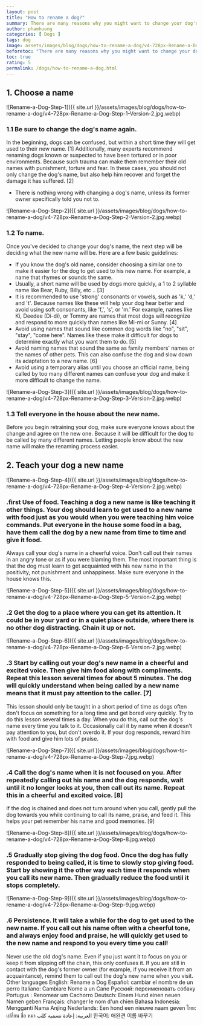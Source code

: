 ```yaml
---
layout: post
title: "How to rename a dog?"
summary: There are many reasons why you might want to change your dog's name. Luckily the dog gets used to its name very quickly and easily, regardless of whether it is the first name or the name has been changed. Following these basic instructions, your dog will quickly recognize and respond when you call them a new name in just a few days.
author: phamhuong
categories: [ Dogs ]
tags: dog
image: assets/images/blog/dogs/how-to-rename-a-dog/v4-728px-Rename-a-Dog-Step-2-Version-2.jpg.webp
beforetoc: "There are many reasons why you might want to change your dog's name. Luckily the dog gets used to its name very quickly and easily, regardless of whether it is the first name or the name has been changed. Following these basic instructions, your dog will quickly recognize and respond when you call them a new name in just a few days."
toc: true
rating: 5
permalink: /dogs/how-to-rename-a-dog.html
---
```



## 1. Choose a name

![Rename-a-Dog-Step-1]({{ site.url }}/assets/images/blog/dogs/how-to-rename-a-dog/v4-728px-Rename-a-Dog-Step-1-Version-2.jpg.webp)

### 1.1 Be sure to change the dog's name again. 

In the beginning, dogs can be confused, but within a short time they will get used to their new name. [1] Additionally, many experts recommend renaming dogs known or suspected to have been tortured or in poor environments. Because such trauma can make them remember their old names with punishment, torture and fear. In these cases, you should not only change the dog's name, but also help him recover and forget the damage it has suffered. [2]
- There is nothing wrong with changing a dog's name, unless its former owner specifically told you not to.

![Rename-a-Dog-Step-2]({{ site.url }}/assets/images/blog/dogs/how-to-rename-a-dog/v4-728px-Rename-a-Dog-Step-2-Version-2.jpg.webp)

### 1.2 To name. 

Once you've decided to change your dog's name, the next step will be deciding what the new name will be. Here are a few basic guidelines:
- If you know the dog's old name, consider choosing a similar one to make it easier for the dog to get used to his new name. For example, a name that rhymes or sounds the same.
- Usually, a short name will be used by dogs more quickly, a 1 to 2 syllable name like Bear, Ruby, Billy, etc .. [3]
- It is recommended to use 'strong' consonants or vowels, such as 'k,' 'd,' and 't'. Because names like these will help your dog hear better and avoid using soft consonants, like 'f,', 's', or 'm.' For example, names like Ki, Deedee (Di-di), or Tommy are names that most dogs will recognize and respond to more quickly than names like Mi-mi or Sunny. [4]
- Avoid using names that sound like common dog words like "no", "sit", "stay", "come here". Names like these make it difficult for dogs to determine exactly what you want them to do. [5]
- Avoid naming names that sound the same as family members' names or the names of other pets. This can also confuse the dog and slow down its adaptation to a new name. [6]
- Avoid using a temporary alias until you choose an official name, being called by too many different names can confuse your dog and make it more difficult to change the name.

![Rename-a-Dog-Step-3]({{ site.url }}/assets/images/blog/dogs/how-to-rename-a-dog/v4-728px-Rename-a-Dog-Step-3-Version-2.jpg.webp)

### 1.3 Tell everyone in the house about the new name. 

Before you begin retraining your dog, make sure everyone knows about the change and agree on the new one. Because it will be difficult for the dog to be called by many different names. Letting people know about the new name will make the renaming process easier.

## 2. Teach your dog a new name

![Rename-a-Dog-Step-4]({{ site.url }}/assets/images/blog/dogs/how-to-rename-a-dog/v4-728px-Rename-a-Dog-Step-4-Version-2.jpg.webp)

### .first Use of food. Teaching a dog a new name is like teaching it other things. Your dog should learn to get used to a new name with food just as you would when you were teaching him voice commands. Put everyone in the house some food in a bag, have them call the dog by a new name from time to time and give it food.
Always call your dog's name in a cheerful voice. Don't call out their names in an angry tone or as if you were blaming them. The most important thing is that the dog must learn to get acquainted with his new name in the positivity, not punishment and unhappiness. Make sure everyone in the house knows this.

![Rename-a-Dog-Step-5]({{ site.url }}/assets/images/blog/dogs/how-to-rename-a-dog/v4-728px-Rename-a-Dog-Step-5-Version-2.jpg.webp)

### .2 Get the dog to a place where you can get its attention. It could be in your yard or in a quiet place outside, where there is no other dog distracting. Chain it up or not.

![Rename-a-Dog-Step-6]({{ site.url }}/assets/images/blog/dogs/how-to-rename-a-dog/v4-728px-Rename-a-Dog-Step-6-Version-2.jpg.webp)

### .3 Start by calling out your dog's new name in a cheerful and excited voice. Then give him food along with compliments. Repeat this lesson several times for about 5 minutes. The dog will quickly understand when being called by a new name means that it must pay attention to the caller. [7]
This lesson should only be taught in a short period of time as dogs often don't focus on something for a long time and get bored very quickly.
Try to do this lesson several times a day. When you do this, call out the dog's name every time you talk to it. Occasionally call it by name when it doesn't pay attention to you, but don't overdo it. If your dog responds, reward him with food and give him lots of praise.

![Rename-a-Dog-Step-7]({{ site.url }}/assets/images/blog/dogs/how-to-rename-a-dog/v4-728px-Rename-a-Dog-Step-7.jpg.webp)

### .4 Call the dog's name when it is not focused on you. After repeatedly calling out his name and the dog responds, wait until it no longer looks at you, then call out its name. Repeat this in a cheerful and excited voice. [8]
If the dog is chained and does not turn around when you call, gently pull the dog towards you while continuing to call its name, praise, and feed it. This helps your pet remember his name and good memories. [9]

![Rename-a-Dog-Step-8]({{ site.url }}/assets/images/blog/dogs/how-to-rename-a-dog/v4-728px-Rename-a-Dog-Step-8.jpg.webp)

### .5 Gradually stop giving the dog food. Once the dog has fully responded to being called, it is time to slowly stop giving food. Start by showing it the other way each time it responds when you call its new name. Then gradually reduce the food until it stops completely.

![Rename-a-Dog-Step-9]({{ site.url }}/assets/images/blog/dogs/how-to-rename-a-dog/v4-728px-Rename-a-Dog-Step-9.jpg.webp)

### .6 Persistence. It will take a while for the dog to get used to the new name. If you call out his name often with a cheerful tone, and always enjoy food and praise, he will quickly get used to the new name and respond to you every time you call!
Never use the old dog's name. Even if you just want it to focus on you or keep it from slipping off the chain, this only confuses it. If you are still in contact with the dog's former owner (for example, if you receive it from an acquaintance), remind them to call out the dog's new name when you visit.
Other languages
English: Rename a Dog Español: cambiar el nombre de un perro Italiano: Cambiare Nome a un Cane Русский: переименовать собаку Portugus : Renomear um Cachorro Deutsch: Einem Hund einen neuen Namen geben Français: changer le nom d'un chien Bahasa Indonesia: Mengganti Nama Anjing Nederlands: Een hond een nieuwe naam geven ไทย: เปลี่ยน ชื่อ หมา العربية: إعادة تسمية كلب 한국어: 애완견 이름 바꾸기
